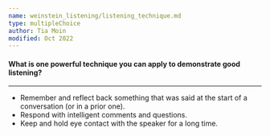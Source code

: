 ```yaml
---
name: weinstein_listening/listening_technique.md
type: multipleChoice
author: Tia Moin
modified: Oct 2022
---
```


#### What is one powerful technique you can apply to demonstrate good listening?

---

- Remember and reflect back something that was said at the start of a conversation (or in a prior one).
- Respond with intelligent comments and questions.
- Keep and hold eye contact with the speaker for a long time.
